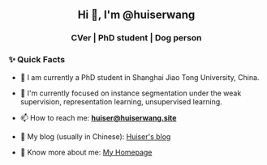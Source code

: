 <!---
- 👋 Hi, I’m @huiserwang
- 👀 I’m interested in ...
- 🌱 I’m currently learning ...
- 💞️ I’m looking to collaborate on ...
- 📫 How to reach me ...


huiserwang/huiserwang is a ✨ special ✨ repository because its `README.md` (this file) appears on your GitHub profile.
You can click the Preview link to take a look at your changes.
--->


<h2 align="center">Hi 👋, I'm @huiserwang</h2>
<h3 align="center">CVer | PhD student | Dog person</h3>

### ✨ Quick Facts

- 🔭 I am currently a PhD student in Shanghai Jiao Tong University, China.

- 🌱 I'm currently focused on instance segmentation under the weak supervision, representation learning, unsupervised learning.

- 📫 How to reach me: **huiser@huiserwang.site**

- 👯 My blog (usually in Chinese): [Huiser's blog](https://blog.huiserwang.site)

- 📄 Know more about me: [My Homepage](https://huiserwang.site)

<!--
### 👣 Stats

[![Anurag's GitHub stats](https://github-readme-stats.vercel.app/api?username=zjykzj&show_icons=true)](https://github.com/anuraghazra/github-readme-stats)

<!-- [![Top Langs](https://github-readme-stats.vercel.app/api/top-langs/?username=zjykzj)](https://github.com/anuraghazra/github-readme-stats) -->
